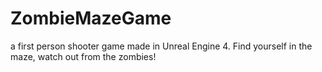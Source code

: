 # ZombieMazeGame
a first person shooter game made in Unreal Engine 4. Find yourself in the maze, watch out from the zombies!
